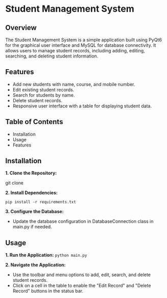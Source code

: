 # Student Management System

## Overview

The Student Management System is a simple application built using PyQt6 for the graphical user interface and MySQL for database connectivity. It allows users to manage student records, including adding, editing, searching, and deleting student information.


## Features

* Add new students with name, course, and mobile number.
* Edit existing student records.
* Search for students by name.
* Delete student records.
* Responsive user interface with a table for displaying student data.

## Table of Contents

* Installation
* Usage
* Features


## Installation

**1. Clone the Repository:**

git clone

**2. Install Dependencies:**

`pip install -r requirements.txt`

**3. Configure the Database:**

* Update the database configuration in DatabaseConnection class in main.py if needed.

## Usage

**1. Run the Application:**
`python main.py`

**2. Navigate the Application:**

* Use the toolbar and menu options to add, edit, search, and delete student records.
* Click on a cell in the table to enable the "Edit Record" and "Delete Record" buttons in the status bar.



